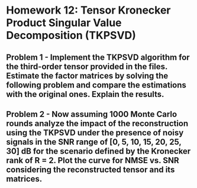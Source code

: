 # Homework 12: Tensor Kronecker Product Singular Value Decomposition (TKPSVD)

## Problem 1 - Implement the TKPSVD algorithm for the third-order tensor provided in the files. Estimate the factor matrices by solving the following problem and compare the estimations with the original ones. Explain the results.

## Problem 2 - Now assuming 1000 Monte Carlo rounds analyze the impact of the reconstruction using the TKPSVD under the presence of noisy signals in the SNR range of [0, 5, 10, 15, 20, 25, 30] dB for the scenario defined by the Kronecker rank of R = 2. Plot the curve for NMSE vs. SNR considering the reconstructed tensor and its matrices.